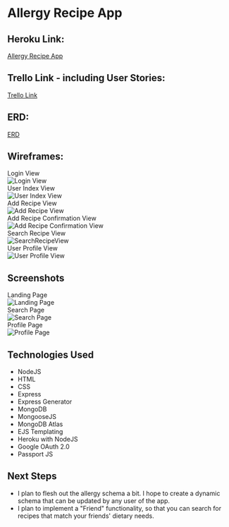 # Allergy Recipe App

## Heroku Link:
[Allergy Recipe App](allergy-recipe-app.heroku.com)

## Trello Link - including User Stories:
[Trello Link](https://trello.com/b/cPF2zOA0/unit-2-project)

## ERD:
[ERD](Public/Unit2RecipeERD.png)

## Wireframes:
Login View<br>
![Login View](Public/images/LoginView.png)<br>
User Index View<br>
![User Index View](Public/images/UserIndexView.png)<br>
Add Recipe View<br>
![Add Recipe View](Public/images/AddRecipeView.png)<br>
Add Recipe Confirmation View<br>
![Add Recipe Confirmation View](Public/images/AddRecipeConfirmationView.png)<br>
Search Recipe View<br>
![SearchRecipeView](Public/images/SearchRecipeView.png)<br>
User Profile View<br>
![User Profile View](Public/images/UserProfileView.png)

## Screenshots
Landing Page<br>
![Landing Page](Public/images/LandingPage.png)<br>
Search Page<br>
![Search Page](Public/images/SearchPage.png)<br>
Profile Page<br>
![Profile Page](Public/images/ProfilePage.png)

## Technologies Used
* NodeJS
* HTML
* CSS
* Express
* Express Generator
* MongoDB
* MongooseJS
* MongoDB Atlas
* EJS Templating
* Heroku with NodeJS
* Google OAuth 2.0
* Passport JS
  
## Next Steps
* I plan to flesh out the allergy schema a bit. I hope to create a dynamic schema that can be updated by any user of the app. 
* I plan to implement a "Friend" functionality, so that you can search for recipes that match your friends' dietary needs. 
